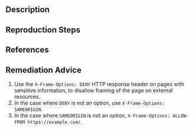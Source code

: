 ## Description


## Reproduction Steps


## References


## Remediation Advice

1. Use the `X-Frame-Options: DENY` HTTP response header on pages with sensitive information, to disallow framing of the page on external resources.
2. In the case where `DENY` is not an option, use `X-Frame-Options: SAMEORIGIN`.
3. In the case where `SAMEORIGIN` is not an option, `X-Frame-Options: ALLOW-FROM https://example.com/`.
